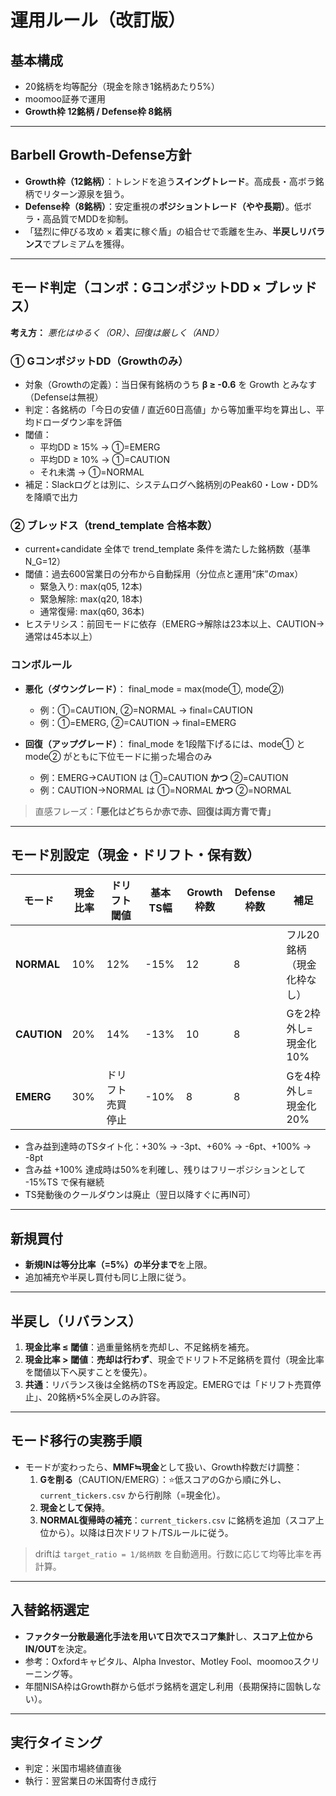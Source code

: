 # 運用ルール（改訂版）

## 基本構成
- 20銘柄を均等配分（現金を除き1銘柄あたり5%）  
- moomoo証券で運用  
- **Growth枠 12銘柄 / Defense枠 8銘柄**

---

## Barbell Growth-Defense方針
- **Growth枠（12銘柄）**：トレンドを追う**スイングトレード**。高成長・高ボラ銘柄でリターン源泉を狙う。  
- **Defense枠（8銘柄）**：安定重視の**ポジショントレード（やや長期）**。低ボラ・高品質でMDDを抑制。  
- 「猛烈に伸びる攻め × 着実に稼ぐ盾」の組合せで乖離を生み、**半戻しリバランス**でプレミアムを獲得。

---

## モード判定（コンボ：GコンポジットDD × ブレッドス）

**考え方：** *悪化はゆるく（OR）、回復は厳しく（AND）*

### ① GコンポジットDD（Growthのみ）
- 対象（Growthの定義）：当日保有銘柄のうち **β ≥ -0.6** を Growth とみなす（Defenseは無視）
- 判定：各銘柄の「今日の安値 / 直近60日高値」から等加重平均を算出し、平均ドローダウン率を評価
- 閾値：
  - 平均DD ≥ 15% → ①=EMERG
  - 平均DD ≥ 10% → ①=CAUTION
  - それ未満 → ①=NORMAL
- 補足：Slackログとは別に、システムログへ銘柄別のPeak60・Low・DD%を降順で出力

### ② ブレッドス（trend_template 合格本数）
- current+candidate 全体で trend_template 条件を満たした銘柄数（基準 N_G=12）
- 閾値：過去600営業日の分布から自動採用（分位点と運用“床”のmax）
  - 緊急入り: max(q05, 12本)
  - 緊急解除: max(q20, 18本)
  - 通常復帰: max(q60, 36本)
- ヒステリシス：前回モードに依存（EMERG→解除は23本以上、CAUTION→通常は45本以上）

### コンボルール
- **悪化（ダウングレード）**：
  final_mode = max(mode①, mode②)
  - 例：①=CAUTION, ②=NORMAL → final=CAUTION
  - 例：①=EMERG, ②=CAUTION → final=EMERG

- **回復（アップグレード）**：
  final_mode を1段階下げるには、mode① と mode② がともに下位モードに揃った場合のみ
  - 例：EMERG→CAUTION は ①=CAUTION **かつ** ②=CAUTION
  - 例：CAUTION→NORMAL は ①=NORMAL **かつ** ②=NORMAL

> 直感フレーズ：**「悪化はどちらか赤で赤、回復は両方青で青」**

---

## モード別設定（現金・ドリフト・保有数）

| モード       | 現金比率 | ドリフト閾値      | 基本TS幅 | Growth枠数 | Defense枠数 | 補足 |
|--------------|----------|-------------------|----------|------------|-------------|------|
| **NORMAL**   | 10%      | 12%               | -15%     | 12         | 8           | フル20銘柄（現金化枠なし） |
| **CAUTION**  | 20%      | 14%               | -13%     | 10         | 8           | Gを2枠外し=現金化10% |
| **EMERG**    | 30%      | ドリフト売買停止 | -10%     | 8          | 8           | Gを4枠外し=現金化20% |

- 含み益到達時のTSタイト化：+30% → -3pt、+60% → -6pt、+100% → -8pt
- 含み益 +100% 達成時は50%を利確し、残りはフリーポジションとして -15%TS で保有継続
- TS発動後のクールダウンは廃止（翌日以降すぐに再IN可）

---

## 新規買付
- **新規INは等分比率（=5%）の半分まで**を上限。  
- 追加補充や半戻し買付も同じ上限に従う。

---

## 半戻し（リバランス）
1. **現金比率 ≤ 閾値**：過重量銘柄を売却し、不足銘柄を補充。  
2. **現金比率 > 閾値**：**売却は行わず**、現金でドリフト不足銘柄を買付（現金比率を閾値以下へ戻すことを優先）。  
3. **共通**：リバランス後は全銘柄のTSを再設定。EMERGでは「ドリフト売買停止」、20銘柄×5%全戻しのみ許容。

---

## モード移行の実務手順
- モードが変わったら、**MMF≒現金**として扱い、Growth枠数だけ調整：  
  1. **Gを削る**（CAUTION/EMERG）：⭐️低スコアのGから順に外し、`current_tickers.csv` から行削除（=現金化）。  
  2. **現金として保持**。  
  3. **NORMAL復帰時の補充**：`current_tickers.csv` に銘柄を追加（スコア上位から）。以降は日次ドリフト/TSルールに従う。  
> driftは `target_ratio = 1/銘柄数` を自動適用。行数に応じて均等比率を再計算。

---

## 入替銘柄選定
- **ファクター分散最適化手法を用いて日次でスコア集計**し、**スコア上位からIN/OUT**を決定。  
- 参考：Oxfordキャピタル、Alpha Investor、Motley Fool、moomooスクリーニング等。  
- 年間NISA枠はGrowth群から低ボラ銘柄を選定し利用（長期保持に固執しない）。

---

## 実行タイミング
- 判定：米国市場終値直後  
- 執行：翌営業日の米国寄付き成行
